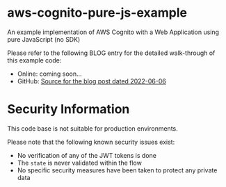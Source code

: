 # aws-cognito-pure-js-example

An example implementation of AWS Cognito with a Web Application using pure JavaScript (no SDK)

Please refer to the following BLOG entry for the detailed walk-through of this example code:

* Online: coming soon...
* GitHub: [Source for the blog post dated 2022-06-06](https://github.com/nicc777/nicc777-com-site/blob/main/site-src/docs/blog/2022/2022-06-06.md)

# Security Information

This code base is not suitable for production environments. 

Please note that the following known security issues exist:

* No verification of any of the JWT tokens is done
* The `state` is never validated within the flow
* No specific security measures have been taken to protect any private data
